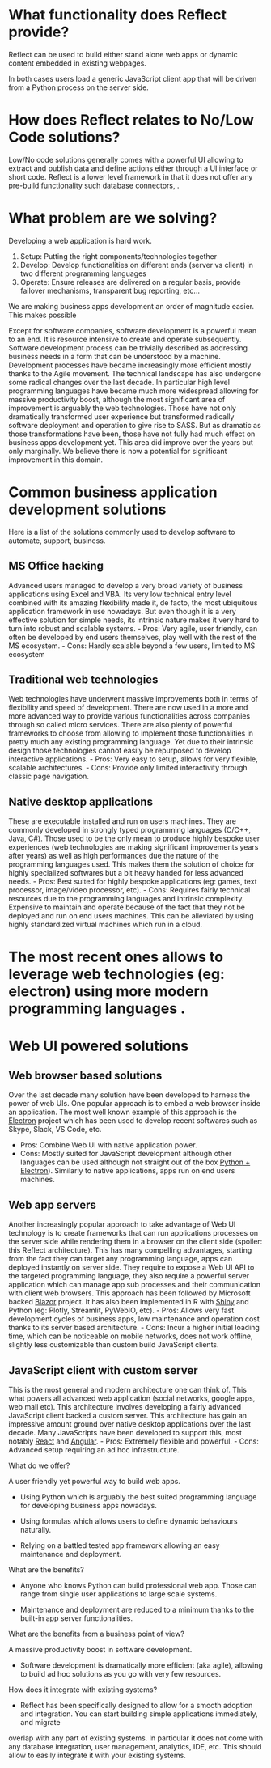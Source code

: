 # What functionality does Reflect provide?
Reflect can be used to build either stand alone web apps or dynamic content embedded in existing webpages. 

In both cases users load a generic JavaScript client app that will be driven from a Python process on the server side.

# How does Reflect relates to No/Low Code solutions?
Low/No code solutions generally comes with a powerful UI allowing to extract and publish data and define actions either through a UI interface or short code.
Reflect is a lower level framework in that it does not offer any pre-build functionality such database connectors, .

# What problem are we solving?

Developing a web application is hard work.

1. Setup: Putting the right components/technologies together
2. Develop: Develop functionalities on different ends (server vs client) in two different programming languages
3. Operate: Ensure releases are delivered on a regular basis, provide failover mechanisms, transparent bug reporting, etc...

We are making business apps development an order of magnitude easier. This makes possible 

Except for software companies, software development is a powerful mean to an end. 
It is resource intensive to create and operate subsequently. Software development process can be trivially described as addressing business needs in a form that can be understood by a machine. Development processes have became increasingly more efficient mostly thanks to the Agile movement. The technical landscape has also undergone some radical changes over the last decade. In particular high level programming languages have became much more widespread allowing for massive productivity boost, although the most significant area of improvement is arguably the web technologies. Those have not only dramatically transformed user experience but transformed radically software deployment and operation to give rise to SASS. But as dramatic as those transformations have been, those have not fully had much effect on business apps development yet. This area did improve over the years but only marginally. We believe there is now a potential for significant improvement in this domain. 

# Common business application development solutions

Here is a list of the solutions commonly used to develop software to automate, support, business. 

## MS Office hacking
Advanced users managed to develop a very broad variety of business applications using Excel and VBA. Its very low technical entry level combined with its amazing flexibility made it, de facto, the most ubiquitous application framework in use nowadays. But even though it is a very effective solution for simple needs, its intrinsic nature  makes it very hard to turn into robust and scalable systems. 
    - Pros: Very agile, user friendly, can often be developed by end users themselves, play well with the rest of the MS ecosystem.
    - Cons: Hardly scalable beyond a few users, limited to MS ecosystem

## Traditional web technologies
Web technologies have underwent massive improvements both in terms of flexibility and speed of development. There are now used in a more and more advanced way to provide various functionalities across companies through so called micro services. There are also plenty of powerful frameworks to choose from allowing to implement those functionalities in pretty much any existing programming language. Yet due to their intrinsic design those technologies cannot easily be repurposed to develop interactive applications.
    - Pros: Very easy to setup, allows for very flexible, scalable architectures.
    - Cons: Provide only limited interactivity through classic page navigation.

## Native desktop applications
 These are executable installed and run on users machines. They are commonly developed in strongly typed programming languages (C/C++, Java, C#). Those used to be the only mean to produce highly bespoke user experiences (web technologies are making significant improvements years after years) as well as high performances due the nature of the programming languages used.
 This makes them the solution of choice for highly specialized softwares but a bit heavy handed for less advanced needs. 
    - Pros: Best suited for highly bespoke applications (eg: games, text processor, image/video processor, etc).
    - Cons: Requires fairly technical resources due to the programming languages and intrinsic complexity. Expensive to maintain and operate because of the fact that they not be deployed and run on end users machines. This can be alleviated by using highly standardized virtual machines which run in a cloud.

# The most recent ones allows to leverage web technologies (eg: electron) using more modern programming languages .

# Web UI powered solutions
## Web browser based solutions
Over the last decade many solution have been developed to harness the power of web UIs. One popular approach is to embed a web browser inside an application. The most well known example of this approach is the [Electron](https://www.electronjs.org/) project which has been used to develop recent softwares such as Skype, Slack, VS Code, etc.

- Pros: Combine Web UI with native application power.
- Cons: Mostly suited for JavaScript development although other languages can be used although not straight out of the box [Python + Electron](https://medium.com/@abulka/electron-python-4e8c807bfa5e)). Similarly to native applications, apps run on end users machines.

## Web app servers
Another increasingly popular approach to take advantage of Web UI technology is to create frameworks that can run applications processes on the server side while rendering them in a browser on the client side (spoiler: this Reflect architecture). This has many compelling advantages, starting from the fact they can target any programming language, apps can deployed instantly on server side. They require to expose a Web UI API to the targeted programming language, they also require a powerful server application which can manage app sub processes and their communication with client web browsers. This approach has been followed by Microsoft backed [Blazor](https://stackoverflow.blog/2020/02/26/whats-behind-the-hype-about-blazor/) project. It has also been implemented in R with [Shiny](https://www.dominodatalab.com/data-science-dictionary/shiny-in-r) and Python (eg: Plotly, Streamlit, PyWebIO, etc). 
    - Pros: Allows very fast development cycles of business apps, low maintenance and operation cost thanks to its server based architecture.
    - Cons: Incur a higher initial loading time, which can be noticeable on mobile networks, does not work offline, slightly less customizable than custom build JavaScript clients.

## JavaScript client with custom server 
This is the most general and modern architecture one can think of. This what powers all  advanced web application (social networks, google apps, web mail etc). This architecture involves developing a fairly advanced JavaScript client backed a custom server. This architecture has gain an impressive amount ground over native desktop applications over the last decade. Many JavaScripts have been developed to support this, most notably [React](https://effectussoftware.com/blog/what-is-react-js/) and [Angular](https://www.geeksforgeeks.org/angularjs/). 
    - Pros: Extremely flexible and powerful.
    - Cons: Advanced setup requiring an ad hoc infrastructure.


What do we offer?

A user friendly yet powerful way to build web apps.

- Using Python which is arguably the best suited programming language for developing business apps nowadays.

- Using formulas which allows users to define dynamic behaviours naturally.

- Relying on a battled tested app framework allowing an easy maintenance and deployment.

What are the benefits?

- Anyone who knows Python can build professional web app. Those can range from single user applications to large scale systems.

- Maintenance and deployment are reduced to a minimum thanks to the built-in app server functionalities.

What are the benefits from a business point of view?

A massive productivity boost in software development. 

- Software development is dramatically more efficient (aka agile), allowing to build ad hoc solutions as you go with very few resources.

How does it integrate with existing systems?

- Reflect has been specifically designed to allow for a smooth adoption and integration. You can start building simple applications immediately, and migrate 


overlap with any part of existing systems. In particular it does not come with any database integration, user management, analytics, IDE, etc. This should allow to easily integrate it with your existing systems.  

